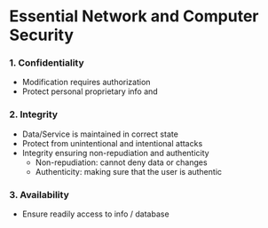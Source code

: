 # Essential Network and Computer Security 
### 1. Confidentiality 
- Modification requires authorization
- Protect personal proprietary info and
### 2. Integrity
- Data/Service is maintained in correct state
- Protect from unintentional and intentional attacks
- Integrity ensuring non-repudiation and authenticity
	- Non-repudiation: cannot deny data or changes 
	- Authenticity: making sure that the user is authentic
### 3. Availability
- Ensure readily access to info / database